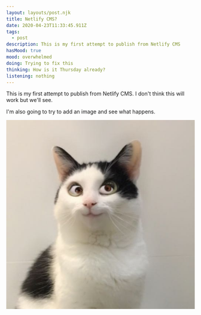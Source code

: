 ```yaml
---
layout: layouts/post.njk
title: Netlify CMS?
date: 2020-04-23T11:33:45.911Z
tags:
  - post
description: This is my first attempt to publish from Netlify CMS
hasMood: true
mood: overwhelmed
doing: Trying to fix this
thinking: How is it Thursday already?
listening: nothing
---
```

This is my first attempt to publish from Netlify CMS. I don't think this will work but we'll see.

I'm also going to try to add an image and see what happens. 

![My cat with a snapchat filter.](/src/media/pp.jpeg "My cat with a snapchat filter.")